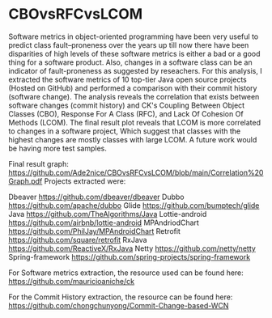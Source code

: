# CBOvsRFCvsLCOM

Software metrics in object-oriented programming have been very useful to predict class fault–proneness over the years up till now there have been disparities of high levels of these software metrics is either a bad or a good thing for a software product. Also, changes in a software class can be an indicator of fault-proneness as suggested by reseachers. For this analysis, I extracted the software metrics of 10 top-tier Java open source projects (Hosted on GitHub) and performed a comparison with their commit history (software change). The analysis reveals the correlation that exists between software changes (commit history) and CK's Coupling Between Object Classes (CBO), Response For A Class (RFC), and Lack Of Cohesion Of Methods (LCOM).  The final result plot reveals that LCOM is more correlated to changes in a software project, Which suggest that classes with the highest changes are mostly classes with large LCOM. A future work would be having more test samples.  

Final result graph: https://github.com/Ade2nice/CBOvsRFCvsLCOM/blob/main/Correlation%20Graph.pdf
Projects extracted were:

Dbeaver		https://github.com/dbeaver/dbeaver
Dubbo	https://github.com/apache/dubbo
Glide	https://github.com/bumptech/glide
Java	https://github.com/TheAlgorithms/Java
Lottie-android 	https://github.com/airbnb/lottie-android
MPAndriodChart	https://github.com/PhilJay/MPAndroidChart
Retrofit	https://github.com/square/retrofit
RxJava	https://github.com/ReactiveX/RxJava
Netty	https://github.com/netty/netty
Spring-framework	https://github.com/spring-projects/spring-framework

For Software metrics extraction, the resource used can be found here: https://github.com/mauricioaniche/ck

For the Commit History extraction, the resource can be found here: https://github.com/chongchunyong/Commit-Change-based-WCN

